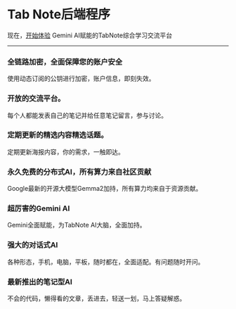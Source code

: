 # Tab Note后端程序

现在，[开始体验](http://101.42.31.139/) Gemini AI赋能的TabNote综合学习交流平台
 
********************

### 全链路加密，全面保障您的账户安全
使用动态订阅的公钥进行加密，账户信息，即刻失效。
### 开放的交流平台。
每个人都能发表自己的笔记并给任意笔记留言，参与讨论。
### 定期更新的精选内容精选话题。
定期更新海报内容，你的需求，一触即达。
### 永久免费的分布式AI，所有算力来自社区贡献
Google最新的开源大模型Gemma2加持，所有算力均来自于资源贡献。
### 超厉害的Gemini AI
Gemini全面赋能，为TabNote AI大脑，全面加持。
### 强大的对话式AI
各种形态，手机，电脑，平板，随时都在，全面适配。有问题随时开问。
### 最新推出的笔记型AI
不会的代码，懒得看的文章，丢进去，轻送一划，马上答疑解惑。

